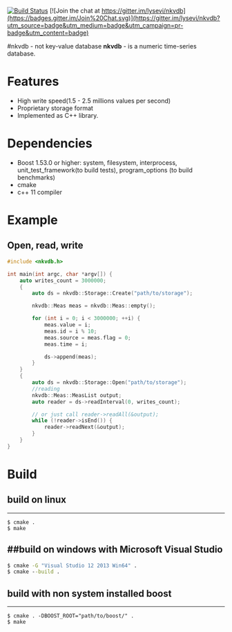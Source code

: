 [![Build Status](https://travis-ci.org/lysevi/nkvdb.svg?branch=master)](https://travis-ci.org/lysevi/nkvdb)
[![Join the chat at https://gitter.im/lysevi/nkvdb](https://badges.gitter.im/Join%20Chat.svg)](https://gitter.im/lysevi/nkvdb?utm_source=badge&utm_medium=badge&utm_campaign=pr-badge&utm_content=badge)

#nkvdb - not key-value database
**nkvdb** - is a numeric time-series database.

# Features
* High write speed(1.5 - 2.5 millions values per second)
* Proprietary storage format 
* Implemented as C++ library.

# Dependencies
* Boost 1.53.0 or higher: system, filesystem, interprocess, unit_test_framework(to build tests), program_options (to build benchmarks)
* cmake
* c++ 11 compiler

# Example
## Open, read, write
```C++
#include <nkvdb.h>

int main(int argc, char *argv[]) {
	auto writes_count = 3000000;
	{
		auto ds = nkvdb::Storage::Create("path/to/storage");

		nkvdb::Meas meas = nkvdb::Meas::empty();

		for (int i = 0; i < 3000000; ++i) {
			meas.value = i;
			meas.id = i % 10;
			meas.source = meas.flag = 0;
			meas.time = i;

			ds->append(meas);
		}
	}
	{
		auto ds = nkvdb::Storage::Open("path/to/storage");
		//reading
		nkvdb::Meas::MeasList output;
		auto reader = ds->readInterval(0, writes_count);

		// or just call reader->readAll(&output);
		while (!reader->isEnd()) {
			reader->readNext(&output);
		}
	}
}
```

# Build
## build on linux
---
```shell
$ cmake .
$ make
```
##build on windows with **Microsoft Visual Studio**
---
```cmd
$ cmake -G "Visual Studio 12 2013 Win64" .
$ cmake --build .
```

## build with non system installed boost
---
```shell
$ cmake . -DBOOST_ROOT="path/to/boost/" .
$ make
```
